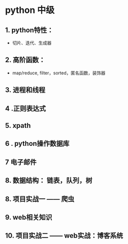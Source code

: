 # python 中级

## 1. python特性：

* 切片、迭代、生成器

## 2. 高阶函数：

* map/reduce, filter，sorted，匿名函数，装饰器

## 3. 进程和线程

## 4 .正则表达式

## 5. xpath

## 6 . python操作数据库

## 7 电子邮件

## 8. 数据结构： 链表，队列，树

## 8. 项目实战一 —— 爬虫

## 9. web相关知识

## 10. 项目实战二 —— web实战：博客系统

